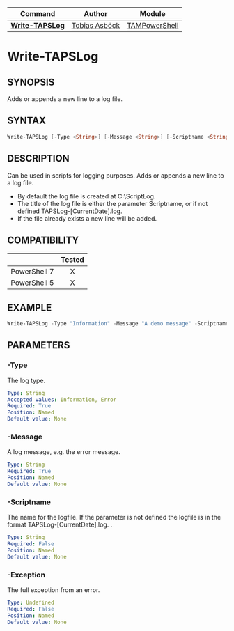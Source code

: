 | Command                                                      | Author                                                      | Module                                                |
| ------------------------------------------------------------ | ------------------------ | ------------------------ |
|**[Write-TAPSLog](/Commands/Write-TAPSLog.ps1)**  |[Tobias Asböck](https://www.linkedin.com/in/tobiasasboeck/) |[TAMPowerShell](/Documentation/Module/TAMPowerShell.md) |

# Write-TAPSLog

## SYNOPSIS
Adds or appends a new line  to a log file.

## SYNTAX

```powershell
Write-TAPSLog [-Type <String>] [-Message <String>] [-Scriptname <String>] [-Exception] 
```
## DESCRIPTION
Can be used in scripts for logging purposes. Adds or appends a new line to a log file. 
- By default the log file is created at C:\ScriptLog. 
- The title of the log file is either the parameter Scriptname, or if not defined TAPSLog-[CurrentDate].log. 
- If the file already exists a new line will be added. 

## COMPATIBILITY
|              | Tested |
| :----------: | :----: |
| PowerShell 7 |   X    |
| PowerShell 5 |   X    |

## EXAMPLE

```powershell
Write-TAPSLog -Type "Information" -Message "A demo message" -Scriptname "TAMPowerShell"
```
## PARAMETERS

### -Type
The log type.

```yaml
Type: String
Accepted values: Information, Error
Required: True
Position: Named
Default value: None
```

### -Message
 A log message, e.g. the error message.

```yaml
Type: String
Required: True
Position: Named
Default value: None
```

### -Scriptname
The name for the logfile. If the parameter is not defined the logfile is in the format TAPSLog-[CurrentDate].log. .

```yaml
Type: String
Required: False
Position: Named
Default value: None
```

### -Exception
 The full exception from an error.

```yaml
Type: Undefined
Required: False
Position: Named
Default value: None
```

